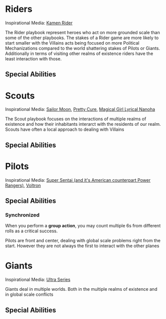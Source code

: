 # Riders
Inspirational Media: [Kamen Rider](http://kamenrider.wikia.com/wiki/Kamen_Rider_Wiki)

The Rider playbook represent heroes who act on more grounded scale than some of the other playbooks. The stakes of a Rider game are more likely to start smaller with the Villains acts being focused on more Political Mechanizations compared to the world shattering stakes of Pilots or Giants. Additionally in terms of visiting other realms of existence riders have the least interaction with those.

## Special Abilities

# Scouts
Inspirational Media: [Sailor Moon](http://sailormoon.wikia.com/wiki/Sailor_Moon_Wiki), [Pretty Cure](http://prettycure.wikia.com/wiki/Pretty_Cure_Wiki), [Magical Girl Lyrical Nanoha](http://nanoha.wikia.com/wiki/Magical_Girl_Lyrical_Nanoha_Wiki)

The Scout playbook focuses on the interactions of multiple realms of existence and how their inhabitants interarct with the residents of our realm. Scouts have often a local approach to dealing with Villains

## Special Abilities

# Pilots
Inspirational Media: [Super Sentai (and it's American counterpart Power Rangers)](http://powerrangers.wikia.com/wiki/RangerWiki), [Voltron](http://voltron.wikia.com/wiki/Voltron_Wiki)

## Special Abilities
### Synchronized

When you perform a **group action**, you may count multiple 6s from different rolls as a <span class="game-term">critical</span> success.

Pilots are front and center, dealing with global scale problems right from the start. However they are not always the first to interact with the other planes
# Giants
Inspirational Media: [Ultra Series](http://ultra.wikia.com/wiki/Ultraman_Wiki)

Giants deal in multiple worlds. Both in the multiple realms of existence and in global scale conflicts

## Special Abilities
